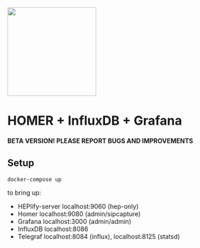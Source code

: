 <img src="https://user-images.githubusercontent.com/1423657/55069501-8348c400-5084-11e9-9931-fefe0f9874a7.png" width=200/>

# HOMER + InfluxDB + Grafana

#### BETA VERSION! PLEASE REPORT BUGS AND IMPROVEMENTS

## Setup

```bash
docker-compose up
```

to bring up:  

* HEPlify-server localhost:9060 (hep-only)
* Homer localhost:9080 (admin/sipcapture) 
* Grafana localhost:3000 (admin/admin)
* InfluxDB localhost:8086
* Telegraf localhost:8084 (influx), localhost:8125 (statsd)

